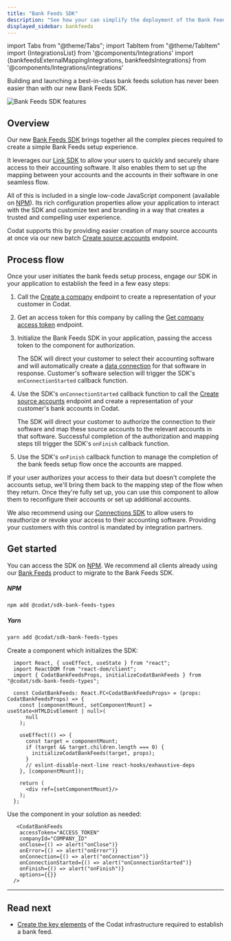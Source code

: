 ```yaml
---
title: "Bank Feeds SDK"
description: "See how your can simplify the deployment of the Bank Feeds product with our Bank Feeds SDK"
displayed_sidebar: bankfeeds
---
```


import Tabs from "@theme/Tabs";
import TabItem from "@theme/TabItem"
import {IntegrationsList} from '@components/Integrations'
import {bankfeedsExternalMappingIntegrations, bankfeedsIntegrations} from '@components/Integrations/integrations'

Building and launching a best-in-class bank feeds solution has never been easier than with our new Bank Feeds SDK.

![Bank Feeds SDK features](/img/updates/bank-feeds-bento.png)

## Overview

Our new [Bank Feeds SDK](https://www.npmjs.com/package/@codat/sdk-bank-feeds-types) brings together all the complex pieces required to create a simple Bank Feeds setup experience.

It leverages our [Link SDK](/auth-flow/authorize-embedded-link) to allow your users to quickly and securely share access to their accounting software. It also enables them to set up the mapping between your accounts and the accounts in their software in one seamless flow.

All of this is included in a single low-code JavaScript component (available on [NPM](https://www.npmjs.com/package/@codat/sdk-bank-feeds-types)). Its rich configuration properties allow your application to interact with the SDK and customize text and branding in a way that creates a trusted and compelling user experience.

Codat supports this by providing easier creation of many source accounts at once via our new batch [Create source accounts](/bank-feeds-api#/operations/create-batch-source-account) endpoint.

## Process flow

Once your user initiates the bank feeds setup process, engage our SDK in your application to establish the feed in a few easy steps:

1. Call the [Create a company](/bank-feeds-api#/operations/create-company) endpoint to create a representation of your customer in Codat.
2. Get an access token for this company by calling the [Get company access token](/platform-api#/operations/get-company-access-token) endpoint.
3. Initialize the Bank Feeds SDK in your application, passing the access token to the component for authorization. 

    The SDK will direct your customer to select their accounting software and will automatically create a [data connection](/core-concepts/connections) for that software in response. Customer's software selection will trigger the SDK's `onConnectionStarted` callback function.
4. Use the SDK's `onConnectionStarted` callback function to call the [Create source accounts](/bank-feeds-api#/operations/create-batch-source-account) endpoint and create a representation of your customer's bank accounts in Codat.

    The SDK will direct your customer to authorize the connection to their software and map these source accounts to the relevant accounts in that software. Successful completion of the authorization and mapping steps till trigger the SDK's `onFinish` callback function.
5. Use the SDK's `onFinish` callback function to manage the completion of the bank feeds setup flow once the accounts are mapped. 

If your user authorizes your access to their data but doesn't complete the accounts setup, we'll bring them back to the mapping step of the flow when they return. Once they're fully set up, you can use this component to allow them to reconfigure their accounts or set up additional accounts. 

We also recommend using our [Connections SDK](/auth-flow/optimize/connection-management) to allow users to reauthorize or revoke your access to their accounting software. Providing your customers with this control is mandated by integration partners.

## Get started

You can access the SDK on [NPM](https://www.npmjs.com/package/@codat/sdk-bank-feeds-types). We recommend all clients already using our [Bank Feeds](/bank-feeds/overview) product to migrate to the Bank Feeds SDK. 

##### NPM
```sh
npm add @codat/sdk-bank-feeds-types
```

##### Yarn
```sh
yarn add @codat/sdk-bank-feeds-types
```

Create a component which initializes the SDK:

```react
  import React, { useEffect, useState } from "react";
  import ReactDOM from "react-dom/client";
  import { CodatBankFeedsProps, initializeCodatBankFeeds } from "@codat/sdk-bank-feeds-types";
  
  const CodatBankFeeds: React.FC<CodatBankFeedsProps> = (props: CodatBankFeedsProps) => {
    const [componentMount, setComponentMount] = useState<HTMLDivElement | null>(
      null
    );
  
    useEffect(() => {
      const target = componentMount;
      if (target && target.children.length === 0) {
        initializeCodatBankFeeds(target, props);
      }
      // eslint-disable-next-line react-hooks/exhaustive-deps
    }, [componentMount]);
  
    return (
      <div ref={setComponentMount}/>
    );
  };
```

Use the component in your solution as needed:

```react
   <CodatBankFeeds
    accessToken="ACCESS_TOKEN"
    companyId="COMPANY_ID"
    onClose={() => alert("onClose")}
    onError={() => alert("onError")}
    onConnection={() => alert("onConnection")}
    onConnectionStarted={() => alert("onConnectionStarted")}
    onFinish={() => alert("onFinish")}
    options={{}}
  />
```


---

## Read next

* [Create the key elements](/bank-feeds/create-account) of the Codat infrastructure required to establish a bank feed.

